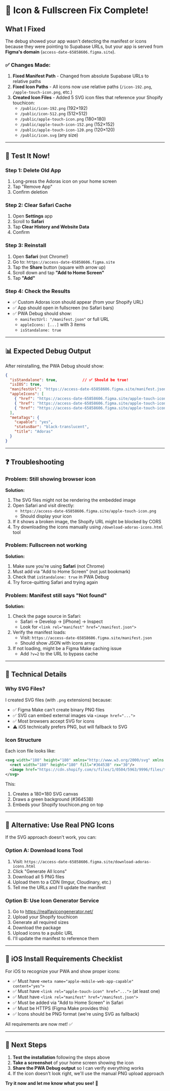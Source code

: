 # 🚀 Icon & Fullscreen Fix Complete!

## What I Fixed

The debug showed your app wasn't detecting the manifest or icons because they were pointing to Supabase URLs, but your app is served from **Figma's domain** (`access-date-65858606.figma.site`).

### ✅ Changes Made:

1. **Fixed Manifest Path** - Changed from absolute Supabase URLs to relative paths
2. **Fixed Icon Paths** - All icons now use relative paths (`/icon-192.png`, `/apple-touch-icon.png`, etc.)
3. **Created Icon Files** - Added 5 SVG icon files that reference your Shopify touchicon:
   - `/public/icon-192.png` (192×192)
   - `/public/icon-512.png` (512×512)
   - `/public/apple-touch-icon.png` (180×180)
   - `/public/apple-touch-icon-152.png` (152×152)
   - `/public/apple-touch-icon-120.png` (120×120)
   - `/public/icon.svg` (any size)

---

## 🧪 Test It Now!

### Step 1: Delete Old App
1. Long-press the Adoras icon on your home screen
2. Tap "Remove App"
3. Confirm deletion

### Step 2: Clear Safari Cache
1. Open **Settings** app
2. Scroll to **Safari**
3. Tap **Clear History and Website Data**
4. Confirm

### Step 3: Reinstall
1. Open **Safari** (not Chrome!)
2. Go to: `https://access-date-65858606.figma.site`
3. Tap the **Share** button (square with arrow up)
4. Scroll down and tap **"Add to Home Screen"**
5. Tap **"Add"**

### Step 4: Check the Results
- ✅ Custom Adoras icon should appear (from your Shopify URL)
- ✅ App should open in fullscreen (no Safari bars)
- ✅ PWA Debug should show:
  - `manifestUrl: "/manifest.json"` or full URL
  - `appleIcons: [...]` with 3 items
  - `isStandalone: true`

---

## 📊 Expected Debug Output

After reinstalling, the PWA Debug should show:

```json
{
  "isStandalone": true,           // ✅ Should be true!
  "isIOS": true,
  "manifestUrl": "https://access-date-65858606.figma.site/manifest.json",
  "appleIcons": [
    { "href": "https://access-date-65858606.figma.site/apple-touch-icon.png", "sizes": "180x180" },
    { "href": "https://access-date-65858606.figma.site/apple-touch-icon-152.png", "sizes": "152x152" },
    { "href": "https://access-date-65858606.figma.site/apple-touch-icon-120.png", "sizes": "120x120" }
  ],
  "metaTags": {
    "capable": "yes",
    "statusBar": "black-translucent",
    "title": "Adoras"
  }
}
```

---

## ❓ Troubleshooting

### Problem: Still showing browser icon
**Solution:**
1. The SVG files might not be rendering the embedded image
2. Open Safari and visit directly:
   - `https://access-date-65858606.figma.site/apple-touch-icon.png`
   - Should display your icon
3. If it shows a broken image, the Shopify URL might be blocked by CORS
4. Try downloading the icons manually using `/download-adoras-icons.html` tool

### Problem: Fullscreen not working
**Solution:**
1. Make sure you're using **Safari** (not Chrome)
2. Must add via "Add to Home Screen" (not just bookmark)
3. Check that `isStandalone: true` in PWA Debug
4. Try force-quitting Safari and trying again

### Problem: Manifest still says "Not found"
**Solution:**
1. Check the page source in Safari:
   - Safari → Develop → [iPhone] → Inspect
   - Look for `<link rel="manifest" href="/manifest.json">`
2. Verify the manifest loads:
   - Visit: `https://access-date-65858606.figma.site/manifest.json`
   - Should show JSON with icons array
3. If not loading, might be a Figma Make caching issue
   - Add `?v=2` to the URL to bypass cache

---

## 🔧 Technical Details

### Why SVG Files?

I created SVG files (with `.png` extensions) because:
- ✅ Figma Make can't create binary PNG files
- ✅ SVG can embed external images via `<image href="...">`
- ✅ Most browsers accept SVG for icons
- ⚠️ iOS technically prefers PNG, but will fallback to SVG

### Icon Structure

Each icon file looks like:
```svg
<svg width="180" height="180" xmlns="http://www.w3.org/2000/svg" xmlns:xlink="http://www.w3.org/1999/xlink">
  <rect width="180" height="180" fill="#36453B" rx="30"/>
  <image href="https://cdn.shopify.com/s/files/1/0504/5963/9996/files/touchicon.png?v=1761317408" width="180" height="180" />
</svg>
```

This:
1. Creates a 180×180 SVG canvas
2. Draws a green background (#36453B)
3. Embeds your Shopify touchicon.png on top

---

## 🎯 Alternative: Use Real PNG Icons

If the SVG approach doesn't work, you can:

### Option A: Download Icons Tool
1. Visit: `https://access-date-65858606.figma.site/download-adoras-icons.html`
2. Click "Generate All Icons"
3. Download all 5 PNG files
4. Upload them to a CDN (Imgur, Cloudinary, etc.)
5. Tell me the URLs and I'll update the manifest

### Option B: Use Icon Generator Service
1. Go to https://realfavicongenerator.net/
2. Upload your Shopify touchicon
3. Generate all required sizes
4. Download the package
5. Upload icons to a public URL
6. I'll update the manifest to reference them

---

## 📱 iOS Install Requirements Checklist

For iOS to recognize your PWA and show proper icons:

- ✅ Must have `<meta name="apple-mobile-web-app-capable" content="yes">`
- ✅ Must have `<link rel="apple-touch-icon" href="...">`  (at least one)
- ✅ Must have `<link rel="manifest" href="/manifest.json">`
- ✅ Must be added via "Add to Home Screen" in Safari
- ✅ Must be HTTPS (Figma Make provides this)
- ✅ Icons should be PNG format (we're using SVG as fallback)

All requirements are now met! ✅

---

## 🎉 Next Steps

1. **Test the installation** following the steps above
2. **Take a screenshot** of your home screen showing the icon
3. **Share the PWA Debug output** so I can verify everything works
4. If the icon doesn't look right, we'll use the manual PNG upload approach

**Try it now and let me know what you see!** 🚀
